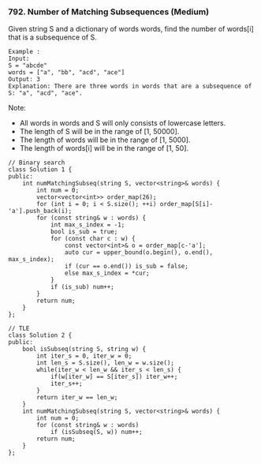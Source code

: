 ### 792. Number of Matching Subsequences (Medium)

Given string S and a dictionary of words words, find the number of words[i] that is a subsequence of S.

```
Example :
Input: 
S = "abcde"
words = ["a", "bb", "acd", "ace"]
Output: 3
Explanation: There are three words in words that are a subsequence of S: "a", "acd", "ace".
```

Note:

- All words in words and S will only consists of lowercase letters.
- The length of S will be in the range of [1, 50000].
- The length of words will be in the range of [1, 5000].
- The length of words[i] will be in the range of [1, 50].

```
// Binary search
class Solution 1 {
public:
    int numMatchingSubseq(string S, vector<string>& words) {
        int num = 0;
        vector<vector<int>> order_map(26);
        for (int i = 0; i < S.size(); ++i) order_map[S[i]-'a'].push_back(i);
        for (const string& w : words) {
            int max_s_index = -1;
            bool is_sub = true;
            for (const char c : w) {
                const vector<int>& o = order_map[c-'a'];
                auto cur = upper_bound(o.begin(), o.end(), max_s_index);
                if (cur == o.end()) is_sub = false;
                else max_s_index = *cur;
            }
            if (is_sub) num++;
        }
        return num;
    }
};

// TLE
class Solution 2 {
public:
    bool isSubseq(string S, string w) {
        int iter_s = 0, iter_w = 0;
        int len_s = S.size(), len_w = w.size();
        while(iter_w < len_w && iter_s < len_s) {
            if(w[iter_w] == S[iter_s]) iter_w++;
            iter_s++;
        }
        return iter_w == len_w;
    }
    int numMatchingSubseq(string S, vector<string>& words) {
        int num = 0;
        for (const string& w : words) 
            if (isSubseq(S, w)) num++;
        return num;
    }
};
```
